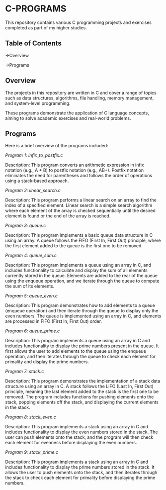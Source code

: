 # C-PROGRAMS
This repository contains various C programming projects and exercises completed as part of my higher studies.


## Table of Contents

->Overview

->Programs


## Overview
The projects in this repository are written in C and cover a range of topics such as data structures, algorithms, file handling, memory management, and system-level programming.

These programs demonstrate the application of C language concepts, aiming to solve academic exercises and real-world problems.


## Programs
Here is a brief overview of the programs included:

*Program 1: infix_to_postfix.c*

Description: This program converts an arithmetic expression in infix notation (e.g., A + B) to postfix notation (e.g., AB+). Postfix notation eliminates the need for parentheses and follows the order of operations using a stack-based approach.

*Program 2: linear_search.c*

Description: This program performs a linear search on an array to find the index of a specified element. Linear search is a simple search algorithm where each element of the array is checked sequentially until the desired element is found or the end of the array is reached.

*Program 3: queue.c*

Description: This program implements a basic queue data structure in C using an array. A queue follows the FIFO (First In, First Out) principle, where the first element added to the queue is the first one to be removed.

*Program 4: queue_sum.c*

Description: This program implements a queue using an array in C, and includes functionality to calculate and display the sum of all elements currently stored in the queue. Elements are added to the rear of the queue using the enqueue operation, and we iterate through the queue to compute the sum of its elements.

*Program 5: queue_even.c*

Description: This program demonstrates how to add elements to a queue (enqueue operation) and then iterate through the queue to display only the even numbers. The queue is implemented using an array in C, and elements are processed in FIFO (First In, First Out) order.

*Program 6: queue_prime.c*

Description: This program implements a queue using an array in C and includes functionality to display the prime numbers present in the queue. It first allows the user to add elements to the queue using the enqueue operation, and then iterates through the queue to check each element for primality and display the prime numbers.

*Program 7: stack.c*

Description: This program demonstrates the implementation of a stack data structure using an array in C. A stack follows the LIFO (Last In, First Out) principle, meaning the last element added to the stack is the first one to be removed. The program includes functions for pushing elements onto the stack, popping elements off the stack, and displaying the current elements in the stack.

*Program 8: stack_even.c*

Description: This program implements a stack using an array in C and includes functionality to display the even numbers stored in the stack. The user can push elements onto the stack, and the program will then check each element for evenness before displaying the even numbers.

*Program 9: stack_prime.c*

Description: This program implements a stack using an array in C and includes functionality to display the prime numbers stored in the stack. It allows the user to push elements onto the stack, and then iterates through the stack to check each element for primality before displaying the prime numbers.
